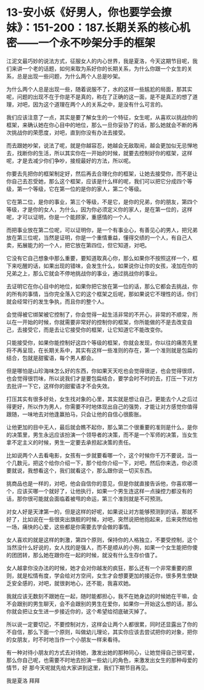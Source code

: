 # 13-安小妖《好男人，你也要学会撩妹》：151-200：187.长期关系的核心机密——一个永不吵架分手的框架

江泥文最巧妙的说法方式，征服女人的内心世界，我是夏洛，今天这期节目呢，我们来讲一个老的话题，如何来取为系好你的长期关系，为什么你跟一个女生的关系，总是出现一些问题，为什么两个人总是吵架。

为什么两个人总是出现一些，随着说服不了，水的这样一些尴尬的局面，那其实呢，问题的出现不在于你是不是真的，称在了正确的这一面，是不是真正的想了道理，对吧，因为这个道理在两个人的关系之中，是没有什么可言的。

我们应该注意了一点，其实是要了解女生的一个特征，女生呢，从喜欢以挑战你的框架，来确认她在你心目中的地位，那么一旦你妥协了的话，那么她就会不断的再次挑战你的荣愿度，对吧，直到你没有办法去接受。

而去跟她吵架，说法了呢，就是你越容忍，她越会无敌取闹，越会更加似无忌惮地去，找断你的生活，所以其实你在一开始的时候，就要去控制好你的框架，这样呢，才是去减少你们争吵，接规最好的方法，所以呢。

你要去先把你的框架制定好，然后再去合理化你的框架，让她去接受你，而不是让你自己去忍受她，那么这个框架，应该是什么样的呢，我们可以把它分成四个等级，第一个等级，它在第一位的是你的家人，第二个等级。

它在第二位，是你的事业，第三个等级，不是它，是你的兄弟，你的朋友，第四个等级，才是你的女人，为什么，因为你必须定义你的家人，是在第一位的，这样呢，才可以证明，你是一个能顾家，重感情的一个人。

而把事业放在第二位呢，可以证明你，是一个有事业心，有善见心的男人，把兄弟放在第三位呢，当然是证明，你是一个重情重益，懂得交绩的一个人，有自己人卖，拓展能力的一个人，把它放在第四位，但它知道，对吧。

它没有它自己想象中那么重要，要知道取真心你，那么如果你不按照这样一个，框下来吃醒的话，如果出现的错味，会发生什么，如果说你让你的女孩，凌加在你的兄弟之上，那么它就会不停地挑战你的事业，通过挑战你的事业。

去证明它在你心目中的地位，如果你把它放在第一位的话，那么它都会去挑战，你的所有的事情，当你完全落入它的这个框架之后呢，那如果说它不理性的话，你们就会经常行的发生争执，而且你的整个人。

会觉得被它绑架被它控制了，你会觉得一起生活非常的不开心，非常的不顺常，所以在一开始的时候，你就需要非常好的控制你的框架，你所能做的不是去改变自己，去接受它，而是去让它接受你的框架，让它知道它不能改变你。

只能接受你，如果你能控制好这四个等级的框架，你就会发现，你以往的痛苦先里将不再呈现，在长期关系中，其实有这样一些准则的存在，第一个准则就是包扁的结合，包就是甜蜜语，每个男人都会。

但是哪怕是山珍海味怎么好的东西，你如果天天吃也会觉得很逆，也会觉得很烦，也会觉得很罚味，所以说我们才是要包扁结合，要学会时不时的去，打压一下对方去批评一下它，这样你的甜蜜语才不会失效。

打压其实有很多好处，女生找对象的心里，其实就是想让自己，更能去个人之后过得更好，所以作为男人，你需要不时地体现出自己的强势，才能让对方感觉你值得跟随，一味地去对他逢赢拍马，只会让他的自信心很膨胀。

让他更加的目中无人，最后就会瞧不起你，那么第二个很重要的准则是什么，是你的决策里，男生永远应该扮演一个领导者的决策，而不是一个军师的决策，当女生拿不定主义的时候，男生一定要去承担起决策的责任。

比如说两个人去看电影，女孩有一步就要看哪一个，这个时候你千万不要说，当一个几数元，把这个给你介绍一下，那个给你介绍一下，对吧，然后你来选，你必须要就说，我想看这个，我们就看这个，那么跟你说一切买东西。

挑商品也是一样的，对吧，他会自信你的意见，但是你就直接告诉他，你喜欢哪一个，应该买哪一个就好了，让他执行，如果一个男生连这样一点操控力都没有的话，那你很可能就会面临着被甩的命运，第三个准则就是不可预测。

对女人好是天津第一的，但是这样的好呢，如果说让对方能够预测到的话，那就不好了，比如说在一些很突出旗舰的时候，对吧，突然说把他抱起来，后来突然给他一场，痛快的心爱，这些都是你需要去学会做的事情。

女人喜欢的就是这样的刺激，第四个原则，保持你的人格独立，不要受控制，这个当然没什么好说的，女人找的是强人，而不是顺从的小狗，如果一个女生能把你傻的团团转，那么她在跟你在一起的时候，就没有什么生存价值了。

女人越拿你没办法的时候，她才会对你越发的疯狂，那么还有一个非常重要的原则，就是松情有度，学会给对方空间，女生才会想要更加的接近你，很多男生使缺乏安全感的，对吧，就很剥地心，还不能，我喜欢她。

我就应该无数刻不跟她在一起，随时能都担心，我不在她身边的时候她在干嘛，会不会跟别的男生聊天，会不会跟别的男生在爱你，如果你一开始这么想的话，那么你就会把让女生进一步接近你的，这个希望给彻底破灭掉了。

所以说一定要切记，不要控制对方，这样会让两个人都很累，同时还显露出了你的不自信，那么下面一个原则，叫做幼儿理论，其实你应该去尝试把你的对象，把你的女朋友，时不时地当作一个小朋友一样来看待。

有一种对待小朋友的方式去对待她，激发出她的那种同心，让她觉得自己很可爱，那么你自己呢，也需要不时地去扮演一些幼儿的角色，来激发出女生的那种母爱的情节，好 那今天呢就先给大家讲到这里，我们下期节目再见。

我是夏洛 拜拜